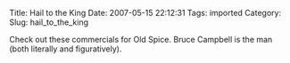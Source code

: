Title: Hail to the King
Date: 2007-05-15 22:12:31
Tags: imported
Category: 
Slug: hail_to_the_king

<p>Check out these commercials for Old Spice.  Bruce Campbell is the man (both literally and figuratively).<p>
<p><object width="425" height="350"><param name="movie" value="http://www.youtube.com/v/Af1OxkFOK18"></param><param name="wmode" value="transparent"></param><embed src="http://www.youtube.com/v/Af1OxkFOK18" type="application/x-shockwave-flash" wmode="transparent" width="425" height="350"></embed></object></p>
<p><object width="425" height="350"><param name="movie" value="http://www.youtube.com/v/Yg6bZSM48vU"></param><param name="wmode" value="transparent"></param><embed src="http://www.youtube.com/v/Yg6bZSM48vU" type="application/x-shockwave-flash" wmode="transparent" width="425" height="350"></embed></object></p>

